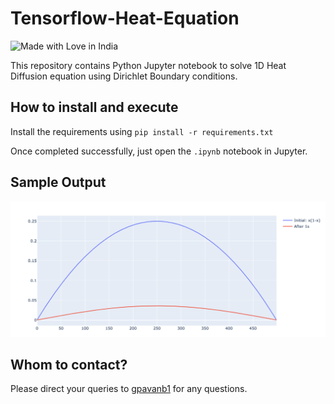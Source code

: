 # Tensorflow-Heat-Equation

![Made with Love in India](https://madewithlove.org.in/badge.svg)

This repository contains Python Jupyter notebook to solve 1D Heat Diffusion equation using Dirichlet Boundary conditions.

## How to install and execute
Install the requirements using `pip install -r requirements.txt`

Once completed successfully, just open the `.ipynb` notebook in Jupyter.

## Sample Output

![sample](images/sample.png)

## Whom to contact?

Please direct your queries to [gpavanb1](http://github.com/gpavanb1)
for any questions.
